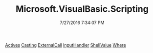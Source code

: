 ﻿---
title: Microsoft.VisualBasic.Scripting
date: 7/27/2016 7:34:07 PM
---

[Actives](T-Microsoft.VisualBasic.Scripting.Actives.html)
[Casting](T-Microsoft.VisualBasic.Scripting.Casting.html)
[ExternalCall](T-Microsoft.VisualBasic.Scripting.ExternalCall.html)
[InputHandler](T-Microsoft.VisualBasic.Scripting.InputHandler.html)
[ShellValue](T-Microsoft.VisualBasic.Scripting.ShellValue.html)
[Where](T-Microsoft.VisualBasic.Scripting.Where.html)
